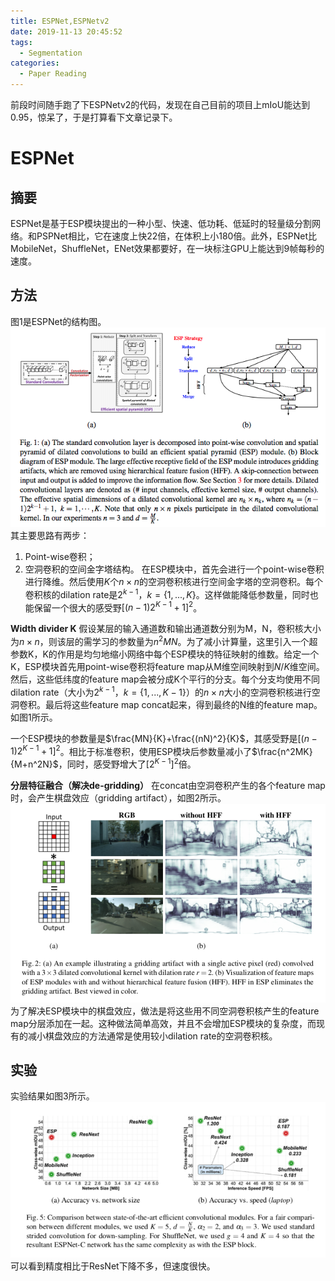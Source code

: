 ```yaml
---
title: ESPNet,ESPNetv2
date: 2019-11-13 20:45:52
tags: 
  - Segmentation
categories: 
  - Paper Reading
---
```


前段时间随手跑了下ESPNetv2的代码，发现在自己目前的项目上mIoU能达到0.95，惊呆了，于是打算看下文章记录下。

# ESPNet

## 摘要
ESPNet是基于ESP模块提出的一种小型、快速、低功耗、低延时的轻量级分割网络。和PSPNet相比，它在速度上快22倍，在体积上小180倍。此外，ESPNet比MobileNet，ShuffleNet，ENet效果都要好，在一块标注GPU上能达到9帧每秒的速度。

## 方法
图1是ESPNet的结构图。![图1](/img/espnet1.jpg)
其主要思路有两步：
1. Point-wise卷积；
2. 空洞卷积的空间金字塔结构。
在ESP模块中，首先会进行一个point-wise卷积进行降维。然后使用$K$个$n \times n$的空洞卷积核进行空间金字塔的空洞卷积。每个卷积核的dilation rate是$2^{k-1}$，$k=\{1,...,K\}$。这样做能降低参数量，同时也能保留一个很大的感受野$[(n-1)2^{K-1}+1]^2$。

**Width divider K**
假设某层的输入通道数和输出通道数分别为M，N，卷积核大小为$n \times n$，则该层的需学习的参数量为$n^2MN$。为了减小计算量，这里引入一个超参数K，K的作用是均匀地缩小网络中每个ESP模块的特征映射的维数。给定一个K，ESP模块首先用point-wise卷积将feature map从M维空间映射到$N/K$维空间。然后，这些低纬度的feature map会被分成K个平行的分支。每个分支均使用不同dilation rate（大小为$2^{k-1}$，$k=\{1,...,K-1\}$）的$n \times n$大小的空洞卷积核进行空洞卷积。最后将这些feature map concat起来，得到最终的N维的feature map。如图1所示。

一个ESP模块的参数量是$\frac{MN}{K}+\frac{(nN)^2}{K}$，其感受野是$[(n-1)2^{K-1}+1]^2$。相比于标准卷积，使用ESP模块后参数量减小了$\frac{n^2MK}{M+n^2N}$，同时，感受野增大了$[2^{K-1}]^2$倍。

**分层特征融合（解决de-gridding）**
在concat由空洞卷积产生的各个feature map时，会产生棋盘效应（gridding artifact），如图2所示。![图2](/img/espnet2.jpg)
为了解决ESP模块中的棋盘效应，做法是将这些用不同空洞卷积核产生的feature map分层添加在一起。这种做法简单高效，并且不会增加ESP模块的复杂度，而现有的减小棋盘效应的方法通常是使用较小dilation rate的空洞卷积核。

## 实验
实验结果如图3所示。![图3](/img/espnet3.jpg)
可以看到精度相比于ResNet下降不多，但速度很快。